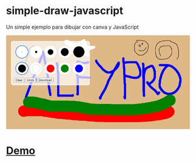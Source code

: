 # simple-draw-javascript
Un simple ejemplo para dibujar con canva y JavaScript

![imagen de muestra](example.jpg "Ejemplo")

# [Demo](https://alfypro.github.io/simple-draw-javascript/index.html)
